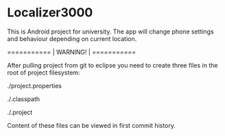 Localizer3000
=============

This is Android project for university.
The app will change phone settings and behaviour depending on current location.



*===========*
|  WARNING! |
*===========*

After pulling project from git to eclipse you need to create three files in the root of project filesystem:

./project.properties

./.classpath

./.project

Content of these files can be viewed in first commit history.
